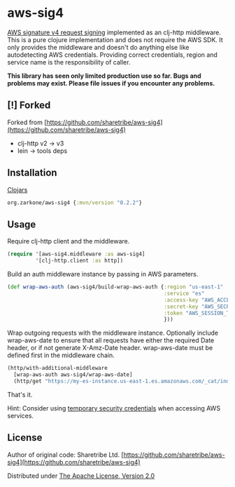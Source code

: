 # aws-sig4

[AWS signature v4 request signing](http://docs.aws.amazon.com/general/latest/gr/signature-version-4.html)
implemented as an clj-http middleware. This is a pure clojure
implementation and does not require the AWS SDK. It only provides the
middleware and doesn't do anything else like autodetecting AWS
credentials. Providing correct credentials, region and service name is
the responsibility of caller.

**This library has seen only limited production use so far. Bugs and problems may exist. Please file issues if you encounter any problems.**

## [!] Forked

Forked from [https://github.com/sharetribe/aws-sig4](https://github.com/sharetribe/aws-sig4)

- clj-http v2 -> v3
- lein -> tools deps

## Installation

[Clojars](https://clojars.org/org.zarkone/aws-sig4)

```clojure
org.zarkone/aws-sig4 {:mvn/version "0.2.2"}
```
## Usage

Require clj-http client and the middleware.

```clojure
(require '[aws-sig4.middleware :as aws-sig4]
         '[clj-http.client :as http])
```

Build an auth middleware instance by passing in AWS parameters.

```clojure
(def wrap-aws-auth (aws-sig4/build-wrap-aws-auth {:region "us-east-1"
                                                  :service "es"
                                                  :access-key "AWS_ACCESS_KEY"
                                                  :secret-key "AWS_SECRET_KEY"
                                                  :token "AWS_SESSION_TOKEN" ; optional
                                                  }))

```

Wrap outgoing requests with the middleware instance. Optionally
include wrap-aws-date to ensure that all requests have either the
required Date header, or if not generate X-Amz-Date
header. wrap-aws-date must be defined first in the middleware chain.

```clojure
(http/with-additional-middleware
  [wrap-aws-auth aws-sig4/wrap-aws-date]
  (http/get "https://my-es-instance.us-east-1.es.amazonaws.com/_cat/indices"))
```


That's it.

Hint: Consider using
[temporary security credentials](http://docs.aws.amazon.com/IAM/latest/UserGuide/id_credentials_temp_use-resources.html#RequestWithSTS)
when accessing AWS services.

## License

Author of original code: Sharetribe Ltd. [https://github.com/sharetribe/aws-sig4](https://github.com/sharetribe/aws-sig4)

Distributed under [The Apache License, Version 2.0](http://www.apache.org/licenses/LICENSE-2.0)
